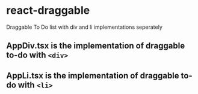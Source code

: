 # react-draggable
Draggable To Do list with div and li implementations seperately

## AppDiv.tsx is the implementation of draggable to-do with `<div>`
## AppLi.tsx is the implementation of draggable to-do with `<li>`
